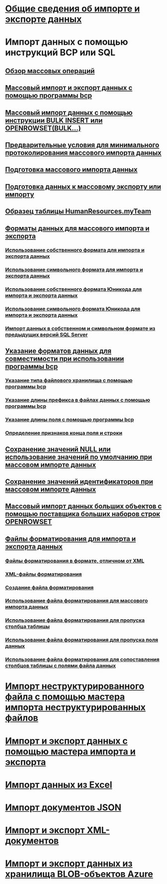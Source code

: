 # [Общие сведения об импорте и экспорте данных](overview-import-export.md)
# Импорт данных с помощью инструкций BCP или SQL
## [Обзор массовых операций](bulk-import-and-export-of-data-sql-server.md)  
## [Массовый импорт и экспорт данных с помощью программы bcp](import-and-export-bulk-data-by-using-the-bcp-utility-sql-server.md)  
## [Массовый импорт данных с помощью инструкции BULK INSERT или OPENROWSET(BULK...)](import-bulk-data-by-using-bulk-insert-or-openrowset-bulk-sql-server.md)  
## [Предварительные условия для минимального протоколирования массового импорта данных](prerequisites-for-minimal-logging-in-bulk-import.md)  
## [Подготовка массового импорта данных](prepare-to-bulk-import-data-sql-server.md)  
## [Подготовка данных к массовому экспорту или импорту](prepare-data-for-bulk-export-or-import-sql-server.md)  
## [Образец таблицы HumanResources.myTeam](humanresources-myteam-sample-table-sql-server.md)  
## [Форматы данных для массового импорта и экспорта](data-formats-for-bulk-import-or-bulk-export-sql-server.md)  
### [Использование собственного формата для импорта и экспорта данных](use-native-format-to-import-or-export-data-sql-server.md)  
### [Использование символьного формата для импорта и экспорта данных](use-character-format-to-import-or-export-data-sql-server.md)  
### [Использование собственного формата Юникода для импорта и экспорта данных](use-unicode-native-format-to-import-or-export-data-sql-server.md)  
### [Использование символьного формата Юникода для импорта и экспорта данных](use-unicode-character-format-to-import-or-export-data-sql-server.md)  
### [Импорт данных в собственном и символьном формате из предыдущих версий SQL Server](import-native-and-character-format-data-from-earlier-versions-of-sql-server.md)  
## [Указание форматов данных для совместимости при использовании программы bcp](specify-data-formats-for-compatibility-when-using-bcp-sql-server.md)  
### [Указание типа файлового хранилища с помощью программы bcp](specify-file-storage-type-by-using-bcp-sql-server.md)  
### [Указание длины префикса в файлах данных с помощью программы bcp](specify-prefix-length-in-data-files-by-using-bcp-sql-server.md)  
### [Указание длины поля с помощью программы bcp](specify-field-length-by-using-bcp-sql-server.md)  
### [Определение признаков конца поля и строки](specify-field-and-row-terminators-sql-server.md)  
## [Сохранение значений NULL или использование значений по умолчанию при массовом импорте данных](keep-nulls-or-use-default-values-during-bulk-import-sql-server.md)  
## [Сохранение значений идентификаторов при массовом импорте данных](keep-identity-values-when-bulk-importing-data-sql-server.md)  
## [Массовый импорт данных больших объектов с помощью поставщика больших наборов строк OPENROWSET](bulk-import-large-object-data-with-openrowset-bulk-rowset-provider.md)  
## [Файлы форматирования для импорта и экспорта данных](format-files-for-importing-or-exporting-data-sql-server.md)  
### [Файлы форматирования в формате, отличном от XML](non-xml-format-files-sql-server.md)  
### [XML-файлы форматирования](xml-format-files-sql-server.md)  
### [Создание файла форматирования](create-a-format-file-sql-server.md)  
### [Использование файла форматирования для массового импорта данных](use-a-format-file-to-bulk-import-data-sql-server.md)  
### [Использование файла форматирования для пропуска столбца таблицы](use-a-format-file-to-skip-a-table-column-sql-server.md)  
### [Использование файла форматирования для пропуска поля данных](use-a-format-file-to-skip-a-data-field-sql-server.md)  
### [Использование файла форматирования для сопоставления столбцов таблицы с полями файла данных](use-a-format-file-to-map-table-columns-to-data-file-fields-sql-server.md)
# [Импорт неструктурированного файла с помощью мастера импорта неструктурированных файлов](import-flat-file-wizard.md)
# [Импорт и экспорт данных с помощью мастера импорта и экспорта](../../integration-services/import-export-data/import-and-export-data-with-the-sql-server-import-and-export-wizard.md)
# [Импорт данных из Excel](import-data-from-excel-to-sql.md) 
# [Импорт документов JSON](../json/import-json-documents-into-sql-server.md)
# [Импорт и экспорт XML-документов](examples-of-bulk-import-and-export-of-xml-documents-sql-server.md)  
# [Импорт и экспорт данных из хранилища BLOB-объектов Azure](examples-of-bulk-access-to-data-in-azure-blob-storage.md)  
